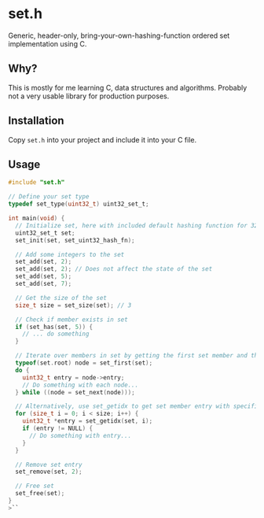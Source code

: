# set.h

Generic, header-only, bring-your-own-hashing-function ordered set implementation using C.

## Why?

This is mostly for me learning C, data structures and algorithms. Probably not a very usable library for production purposes.

## Installation

Copy `set.h` into your project and include it into your C file.

## Usage

```c
#include "set.h"

// Define your set type 
typedef set_type(uint32_t) uint32_set_t;

int main(void) {
  // Initialize set, here with included default hashing function for 32-bit unsigned integers
  uint32_set_t set;
  set_init(set, set_uint32_hash_fn);

  // Add some integers to the set
  set_add(set, 2);
  set_add(set, 2); // Does not affect the state of the set
  set_add(set, 5);
  set_add(set, 7);

  // Get the size of the set
  size_t size = set_size(set); // 3

  // Check if member exists in set
  if (set_has(set, 5)) {
    // ... do something
  }

  // Iterate over members in set by getting the first set member and then using set_next
  typeof(set.root) node = set_first(set);
  do {
    uint32_t entry = node->entry;
    // Do something with each node...
  } while ((node = set_next(node)));

  // Alternatively, use set_getidx to get set member entry with specific index.
  for (size_t i = 0; i < size; i++) {
    uint32_t *entry = set_getidx(set, i);
    if (entry != NULL) {
      // Do something with entry...
    }
  }

  // Remove set entry
  set_remove(set, 2);

  // Free set
  set_free(set);
}
>``
